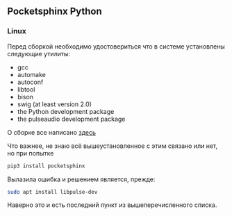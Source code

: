 ## Pocketsphinx Python

### Linux

Перед сборкой необходимо удостовериться что в системе установлены следующие утилиты:

* gcc
* automake
* autoconf
* libtool
* bison
* swig (at least version 2.0)
* the Python development package
* the pulseaudio development package

О сборке все написано [здесь](https://cmusphinx.github.io/wiki/tutorialpocketsphinx/) 

Что важнее, не знаю всё вышеустановленное с этим связано или нет, но при попытке

```bash
pip3 install pocketsphinx
```

Вылазила ошибка и решением является, прежде:

```bash
sudo apt install libpulse-dev
```

Наверно это и есть последний пункт из вышеперечисленного списка.
